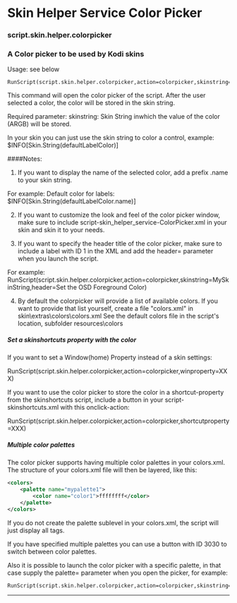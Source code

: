 # Skin Helper Service Color Picker
### script.skin.helper.colorpicker
### A Color picker to be used by Kodi skins

Usage: see below


```
RunScript(script.skin.helper.colorpicker,action=colorpicker,skinstring=XXX)
```
This command will open the color picker of the script. After the user selected a color, the color will be stored in the skin string. 


Required parameter:
skinstring: Skin String inwhich the value of the color (ARGB) will be stored.

In your skin you can just use the skin string to color a control, example: <textcolor>$INFO[Skin.String(defaultLabelColor)]</textcolor>

####Notes:


1) If you want to display the name of the selected color, add a prefix .name to your skin string.

For example: <label>Default color for labels: $INFO[Skin.String(defaultLabelColor.name)]</label>

2) If you want to customize the look and feel of the color picker window, 
make sure to include script-skin_helper_service-ColorPicker.xml in your skin and skin it to your needs.

3) If you want to specify the header title of the color picker, 
make sure to include a label with ID 1 in the XML and add the header= parameter when you launch the script.

For example: RunScript(script.skin.helper.colorpicker,action=colorpicker,skinstring=MySkinString,header=Set the OSD Foreground Color)

4) By default the colorpicker will provide a list of available colors.
If you want to provide that list yourself, create a file "colors.xml" in skin\extras\colors\colors.xml
See the default colors file in the script's location, subfolder resources\colors




##### Set a skinshortcuts property with the color
If you want to set a Window(home) Property instead of a skin settings:

RunScript(script.skin.helper.colorpicker,action=colorpicker,winproperty=XXX)

If you want to use the color picker to store the color in a shortcut-property from the skinshortcuts script, 
include a button in your script-skinshortcuts.xml with this onclick-action:

RunScript(script.skin.helper.colorpicker,action=colorpicker,shortcutproperty=XXX)


##### Multiple color palettes
The color picker supports having multiple color palettes in your colors.xml.
The structure of your colors.xml file will then be layered, like this:

```xml
<colors>
    <palette name="mypalette1">
        <color name="color1">ffffffff</color>
    </palette>
</colors>
```

If you do not create the palette sublevel in your colors.xml, the script will just display all <color> tags.

If you have specified multiple palettes you can use a button with ID 3030 to switch between color palettes.

Also it is possible to launch the color picker with a specific palette, in that case supply the palette= parameter when you open the picker, for example:

```
RunScript(script.skin.helper.colorpicker,action=colorpicker,skinstring=MySkinString,palette=mypalette1)
```
________________________________________________________________________________________________________
